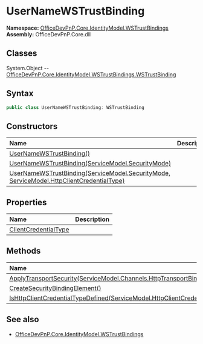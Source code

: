 # UserNameWSTrustBinding

**Namespace:** [OfficeDevPnP.Core.IdentityModel.WSTrustBindings](OfficeDevPnP.Core.IdentityModel.WSTrustBindings.md)
**Assembly:** OfficeDevPnP.Core.dll
## Classes
System.Object
-- [OfficeDevPnP.Core.IdentityModel.WSTrustBindings.WSTrustBinding](OfficeDevPnP.Core.IdentityModel.WSTrustBindings.WSTrustBinding.md)
## Syntax
```C#
public class UserNameWSTrustBinding: WSTrustBinding
```
## Constructors
|**Name**|**Description**|
|:-----|:-----|
| [UserNameWSTrustBinding()](UserNameWSTrustBindingconstructor1details.md) | 
| [UserNameWSTrustBinding(ServiceModel.SecurityMode)](UserNameWSTrustBindingconstructor1details.md) | 
| [UserNameWSTrustBinding(ServiceModel.SecurityMode, ServiceModel.HttpClientCredentialType)](UserNameWSTrustBindingconstructor1details.md) | 
## Properties
|**Name**|**Description**|
|:-----|:-----|
| [ClientCredentialType](UserNameWSTrustBinding.ClientCredentialType.md) | 
## Methods
|**Name**|**Description**|
|:-----|:-----|
| [ApplyTransportSecurity(ServiceModel.Channels.HttpTransportBindingElement)](UserNameWSTrustBindingApplyTransportSecurityServiceModel.Channels.HttpTransportBindingElement.md) | 
| [CreateSecurityBindingElement()](UserNameWSTrustBindingCreateSecurityBindingElement.md) | 
| [IsHttpClientCredentialTypeDefined(ServiceModel.HttpClientCredentialType)](UserNameWSTrustBindingIsHttpClientCredentialTypeDefinedServiceModel.HttpClientCredentialType.md) | 
## See also
- [OfficeDevPnP.Core.IdentityModel.WSTrustBindings](OfficeDevPnP.Core.IdentityModel.WSTrustBindings.md)
